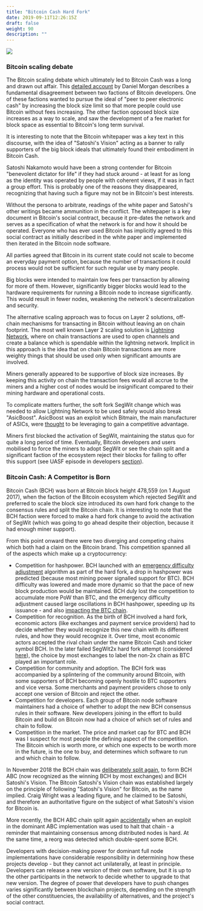 ```yaml
---
title: "Bitcoin Cash Hard Fork"
date: 2019-09-11T12:26:15Z
draft: false
weight: 90
description: ""
---
```

![](/bitcoin-cash-hard-fork.jpg)

### Bitcoin scaling debate

The Bitcoin scaling debate which ultimately led to Bitcoin Cash was a long and drawn out affair. This [detailed account](https://hackernoon.com/the-great-bitcoin-scaling-debate-a-timeline-6108081dbada) by Daniel Morgan describes a fundamental disagreement between two factions of Bitcoin developers. One of these factions wanted to pursue the ideal of "peer to peer electronic cash" by increasing the block size limit so that more people could use Bitcoin without fees increasing. The other faction opposed block size increases as a way to scale, and saw the development of a fee market for block space as essential to Bitcoin's long term survival.

It is interesting to note that the Bitcoin whitepaper was a key text in this discourse, with the idea of "Satoshi's Vision" acting as a banner to rally supporters of the big block ideals that ultimately found their embodiment in Bitcoin Cash.

Satoshi Nakamoto would have been a strong contender for Bitcoin "benevolent dictator for life" if they had stuck around - at least for as long as the identity was operated by people with coherent views, if it was in fact a group effort. This is probably one of the reasons they disappeared, recognizing that having such a figure may not be in Bitcoin's best interests.

Without the persona to arbitrate, readings of the white paper and Satoshi's other writings became ammunition in the conflict. The whitepaper is a key document in Bitcoin's social contract, because it pre-dates the network and serves as a specification of what the network is for and how it should be operated. Everyone who has ever used Bitcoin has implicitly agreed to this social contract as initially described in the white paper and implemented then iterated in the Bitcoin node software. 

All parties agreed that Bitcoin in its current state could not scale to become an everyday payment option, because the number of transactions it could process would not be sufficient for such regular use by many people. 

Big blocks were intended to maintain low fees per transaction by allowing for more of them. However, significantly bigger blocks would lead to the hardware requirements for running a Bitcoin node to increase significantly. This would result in fewer nodes, weakening the network's decentralization and security.

The alternative scaling approach was to focus on Layer 2 solutions, off-chain mechanisms for transacting in Bitcoin without leaving an on chain footprint. The most well known Layer 2 scaling solution is [Lightning Network](https://en.wikipedia.org/wiki/Lightning_Network), where on chain transactions are used to open channels and create a balance which is spendable within the lightning network. Implicit in this approach is the idea that on chain Bitcoin transactions are more weighty things that should be used only when significant amounts are involved.

Miners generally appeared to be supportive of block size increases. By keeping this activity on chain the transaction fees would all accrue to the miners and a higher cost of nodes would be insignificant compared to their mining hardware and operational costs.  

To complicate matters further, the soft fork SegWit change which was needed to allow Lightning Network to be used safely would also break "AsicBoost". AsicBoost was an exploit which Bitmain, the main manufacturer of ASICs, were [thought](https://www.coindesk.com/bitcoins-new-controversy-asicboost-allegations-explained) to be leveraging to gain a competitive advantage.

Miners first blocked the activation of SegWit, maintaining the status quo for quite a long period of time. Eventually, Bitcoin developers and users mobilised to force the miners to adopt SegWit or see the chain split and a significant faction of the ecosystem reject their blocks for failing to offer this support (see UASF episode in developers [section](/foss-for-cpr/commons-constituencies/developers/#user-activated-soft-fork)). 

### Bitcoin Cash: A Competitor is Born

Bitcoin Cash (BCH) was born at Bitcoin block height 478,559 (on 1 August 2017), when the faction of the Bitcoin ecosystem which rejected SegWit and preferred to scale the block size introduced its own hard fork change to the consensus rules and split the Bitcoin chain. It is interesting to note that the BCH faction were forced to make a hard fork change to avoid the activation of SegWit (which was going to go ahead despite their objection, because it had enough miner support).

From this point onward there were two diverging and competing chains which both had a claim on the Bitcoin brand. This competition spanned all of the aspects which make up a cryptocurrency:

* Competition for hashpower. BCH launched with an [emergency difficulty adjustment](https://papers.ssrn.com/sol3/papers.cfm?abstract_id=3383739) algorithm as part of the hard fork, a drop in hashpower was predicted (because most mining power signalled support for BTC). BCH difficulty was lowered and made more dynamic so that the pace of new block production would be maintained. BCH duly lost the competition to accumulate more PoW than BTC, and the emergency difficulty adjustment caused large oscillations in BCH hashpower, speeding up its issuance - and also [impacting the BTC chain](https://themerkle.com/bch-eda-was-designed-to-cause-bitcoin-network-congestion-former-dev-claims/).
* Competition for recognition. As the birth of BCH involved a hard fork, economic actors (like exchanges and payment service providers) had to decide whether they would recognize this new chain with its different rules, and how they would recognize it. Over time, most economic actors accepted the rival chain under the name Bitcoin Cash and ticker symbol BCH. In the later failed SegWit2x hard fork attempt (considered [here](/governance/bitcoin)), the choice by most exchanges to label the non-2x chain as BTC played an important role.
* Competition for community and adoption. The BCH fork was accompanied by a splintering of the community around Bitcoin, with some supporters of BCH becoming openly hostile to BTC supporters and vice versa. Some merchants and payment providers chose to only accept one version of Bitcoin and reject the other.
* Competition for developers. Each group of Bitcoin node software maintainers had a choice of whether to adopt the new BCH consensus rules in their software. New developers joining in the effort to build Bitcoin and build on Bitcoin now had a choice of which set of rules and chain to follow.
* Competition in the market. The price and market cap for BTC and BCH was I suspect for most people the defining aspect of the competition. The Bitcoin which is worth more, or which one expects to be worth more in the future, is the one to buy, and determines which software to run and which chain to follow.

In November 2018 the BCH chain was [deliberately split again](https://medium.com/@richardred/hash-war-theater-67d3fcac3e97), to form BCH ABC (now recognized as the winning BCH by most exchanges) and BCH Satoshi's Vision. The Bitcoin Satoshi's Vision chain was established largely on the principle of following "Satoshi's Vision" for Bitcoin, as the name implied. Craig Wright was a leading figure, and he claimed to be Satoshi, and therefore an authoritative figure on the subject of what Satoshi's vision for Bitcoin is. 

More recently, the BCH ABC chain split again [accidentally](https://blog.bitmex.com/the-bitcoin-cash-hardfork-three-interrelated-incidents/) when an exploit in the dominant ABC implementation was used to halt that chain - a reminder that maintaining consensus among distributed nodes is hard. At the same time, a reorg was detected which double-spent some BCH.

Developers with decision-making power for dominant full node implementations have considerable responsibility in determining how these projects develop - but they cannot act unilaterally, at least in principle. Developers can release a new version of their own software, but it is up to the other participants in the network to decide whether to upgrade to that new version. The degree of power that developers have to push changes varies significantly between blockchain projects, depending on the strength of the other constituencies, the availability of alternatives, and the project's social contract.
